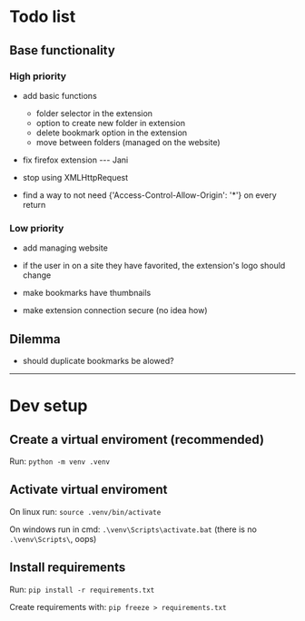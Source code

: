 # Todo list

## Base functionality

### High priority

- add basic functions
    - folder selector in the extension
    - option to create new folder in extension
    - delete bookmark option in the extension
    - move between folders (managed on the website)

- fix firefox extension --- Jani

- stop using XMLHttpRequest

- find a way to not need {'Access-Control-Allow-Origin': '*'} on every return



### Low priority

- add managing website

- if the user in on a site they have favorited, the extension's logo should change

- make bookmarks have thumbnails

- make extension connection secure (no idea how)


## Dilemma

- should duplicate bookmarks be alowed?




---

# Dev setup

## Create a virtual enviroment (recommended)

Run: `python -m venv .venv`


## Activate virtual enviroment

On linux run: `source .venv/bin/activate`

On windows run in cmd: `.\venv\Scripts\activate.bat`
(there is no `.\venv\Scripts\`, oops)


## Install requirements

Run: `pip install -r requirements.txt`




Create requirements with:
`pip freeze > requirements.txt`

